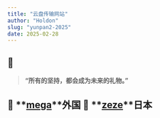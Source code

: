 ```yaml
---
title: "云盘传输网站"
author: "Holdon"
slug: "yunpan2-2025"
date: 2025-02-28
---
```


## 🎯  

> **“所有的坚持，都会成为未来的礼物。”**  

🔹 **[mega](https://mega.nz/)**外国
🔹 **[zeze](https://zeze.teracloud.jp/)**日本
---

